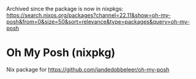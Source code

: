 Archived since the package is now in nixpkgs: https://search.nixos.org/packages?channel=22.11&show=oh-my-posh&from=0&size=50&sort=relevance&type=packages&query=oh-my-posh

# Oh My Posh (nixpkg)

Nix package for https://github.com/jandedobbeleer/oh-my-posh
